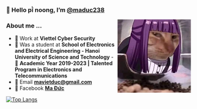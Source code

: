 ### 👋 Hello pī̀ noong, I’m [@maduc238](https://github.com/maduc238)

<img align="right" width="auto" height="200" src="IMG_4821.jpeg">

### About me ...

- :office: Work at **Viettel Cyber Security**
- :school: Was a student at **School of Electronics and Electrical Engineering - Hanoi University of Science and Technology** - :pencil: **Academic Year 2019-2023 | Talented Program in Electronics and Telecommunications**
- :e-mail: Email **mavietduc@gmail.com**
- :speech_balloon: Facebook **[Ma Đức](https://www.facebook.com/maduc238)**

[![Top Langs](https://github-readme-stats.vercel.app/api/top-langs/?username=maduc238&layout=compact&langs_count=10)](https://github.com/anuraghazra/github-readme-stats)

<!---
maduc238/maduc238 is a ✨ special ✨ repository because its `README.md` (this file) appears on your GitHub profile.
You can click the Preview link to take a look at your changes.
--->
